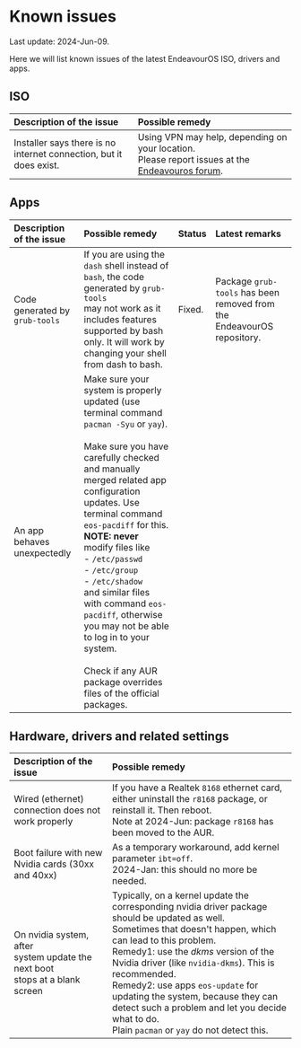# Known issues

Last update: 2024-Jun-09.

Here we will list known issues of the latest EndeavourOS ISO, drivers and apps.

## ISO

Description of the issue | Possible remedy
:---- | :----
Installer says there is no<br>internet connection, but it does exist. | Using VPN may help, depending on your location.<br>Please report issues at the [Endeavouros forum](https://forum.endeavouros.com).

## Apps

Description of the issue | Possible remedy | Status | Latest remarks
:---- | :---- | :---- | :----
Code generated by `grub-tools` | If you are using the `dash` shell instead of `bash`, the code generated by `grub-tools`<br>may not work as it includes features supported by bash only. It will work by changing your shell from dash to bash. | Fixed. | Package `grub-tools` has been removed from the EndeavourOS repository.
An app behaves unexpectedly | Make sure your system is properly updated (use terminal command `pacman -Syu` or `yay`).<br><br>Make sure you have carefully checked and manually merged related app configuration updates. Use terminal command `eos-pacdiff` for this.<br><b>NOTE:</b> <b>never</b> modify files like<br>- `/etc/passwd`<br>- `/etc/group`<br>- `/etc/shadow`<br>and similar files with command `eos-pacdiff`, otherwise you may not be able to log in to your system.<br><br>Check if any AUR package overrides files of the official packages.


## Hardware, drivers and related settings

Description of the issue | Possible remedy
:---- | :----
Wired (ethernet) connection does not<br>work properly | If you have a Realtek `8168` ethernet card, either uninstall the `r8168` package, or reinstall it. Then reboot.<br>Note at 2024-Jun: package `r8168` has been moved to the AUR.
Boot failure with new Nvidia cards (30xx and 40xx) | As a temporary workaround, add kernel parameter `ibt=off`.<br>2024-Jan: this should no more be needed.
On nvidia system, after<br>system update the next boot<br>stops at a blank screen | Typically, on a kernel update the corresponding nvidia driver package should be updated as well.<br>Sometimes that doesn't happen, which can lead to this problem.<br>Remedy1: use the *dkms* version of the Nvidia driver (like `nvidia-dkms`). This is recommended.<br>Remedy2: use apps `eos-update` for updating the system, because they can detect such a problem and let you decide what to do.<br>Plain `pacman` or `yay` do not detect this.
